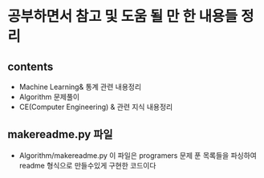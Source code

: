# 공부하면서 참고 및 도움 될 만 한 내용들 정리

##  contents

-  Machine Learning& 통계 관련 내용정리
- Algorithm 문제풀이
- CE(Computer Engineering) & 관련 지식 내용정리


## makereadme.py 파일
- Algorithm/makereadme.py 이 파일은 programers 문제 푼 목록들을 파싱하여 readme 형식으로 만들수있게 구현한 코드이다


